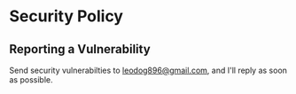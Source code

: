 # Security Policy

## Reporting a Vulnerability

Send security vulnerabilties to leodog896@gmail.com, and I'll reply as soon as possible. 
